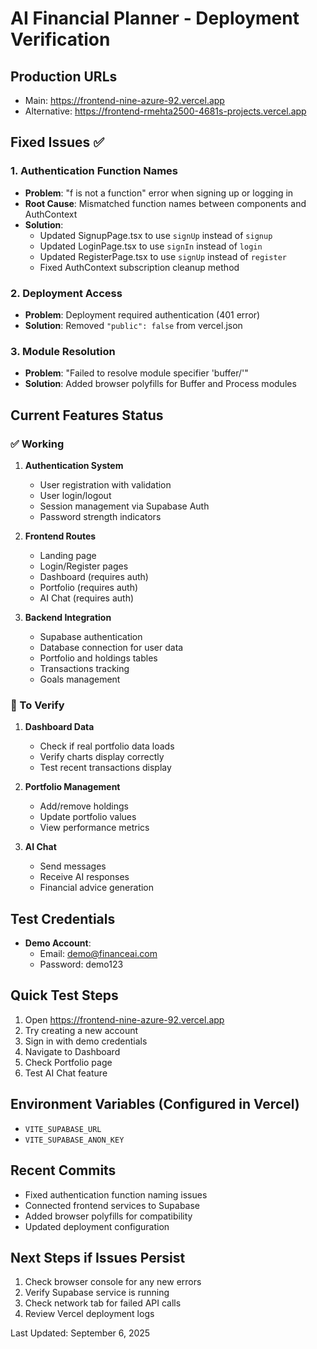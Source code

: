# AI Financial Planner - Deployment Verification

## Production URLs
- Main: https://frontend-nine-azure-92.vercel.app
- Alternative: https://frontend-rmehta2500-4681s-projects.vercel.app

## Fixed Issues ✅

### 1. Authentication Function Names
- **Problem**: "f is not a function" error when signing up or logging in
- **Root Cause**: Mismatched function names between components and AuthContext
- **Solution**: 
  - Updated SignupPage.tsx to use `signUp` instead of `signup`
  - Updated LoginPage.tsx to use `signIn` instead of `login`
  - Updated RegisterPage.tsx to use `signUp` instead of `register`
  - Fixed AuthContext subscription cleanup method

### 2. Deployment Access
- **Problem**: Deployment required authentication (401 error)
- **Solution**: Removed `"public": false` from vercel.json

### 3. Module Resolution
- **Problem**: "Failed to resolve module specifier 'buffer/'"
- **Solution**: Added browser polyfills for Buffer and Process modules

## Current Features Status

### ✅ Working
1. **Authentication System**
   - User registration with validation
   - User login/logout
   - Session management via Supabase Auth
   - Password strength indicators

2. **Frontend Routes**
   - Landing page
   - Login/Register pages
   - Dashboard (requires auth)
   - Portfolio (requires auth)
   - AI Chat (requires auth)

3. **Backend Integration**
   - Supabase authentication
   - Database connection for user data
   - Portfolio and holdings tables
   - Transactions tracking
   - Goals management

### 🔄 To Verify
1. **Dashboard Data**
   - Check if real portfolio data loads
   - Verify charts display correctly
   - Test recent transactions display

2. **Portfolio Management**
   - Add/remove holdings
   - Update portfolio values
   - View performance metrics

3. **AI Chat**
   - Send messages
   - Receive AI responses
   - Financial advice generation

## Test Credentials
- **Demo Account**: 
  - Email: demo@financeai.com
  - Password: demo123

## Quick Test Steps
1. Open https://frontend-nine-azure-92.vercel.app
2. Try creating a new account
3. Sign in with demo credentials
4. Navigate to Dashboard
5. Check Portfolio page
6. Test AI Chat feature

## Environment Variables (Configured in Vercel)
- `VITE_SUPABASE_URL`
- `VITE_SUPABASE_ANON_KEY`

## Recent Commits
- Fixed authentication function naming issues
- Connected frontend services to Supabase
- Added browser polyfills for compatibility
- Updated deployment configuration

## Next Steps if Issues Persist
1. Check browser console for any new errors
2. Verify Supabase service is running
3. Check network tab for failed API calls
4. Review Vercel deployment logs

Last Updated: September 6, 2025